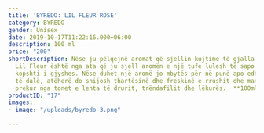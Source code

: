 ```yaml
---
title: 'BYREDO: LIL FLEUR ROSE'
category: BYREDO
gender: Unisex
date: 2019-10-17T11:22:16.000+06:00
description: 100 ml
price: "200"
shortDescription: Nëse ju pëlqejnë aromat që sjellin kujtime të gjalla atëherë koleksioni
  Lil Fleur është nga ata që ju sjell aromën e një tufe lulesh të sapo mbledhur nga
  kopshti i gjyshes. Nëse duhet një aromë jo mbytës për në punë apo edhe thjesht për
  të dalë, atëherë do shijosh thartësinë dhe freskinë e rrushit dhe mandarinës të
  prekur nga tonet e lehta të drurit, trëndafilit dhe lëkurës.  **100ml-EDP-UNISEX**
productID: "17"
images:
- image: "/uploads/byredo-3.png"

---
```

